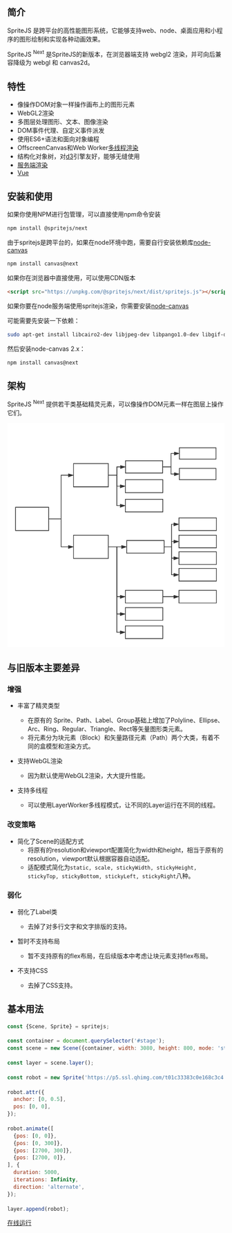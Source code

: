 ## 简介

SpriteJS 是跨平台的高性能图形系统，它能够支持web、node、桌面应用和小程序的图形绘制和实现各种动画效果。

SpriteJS <sup>Next</sup> 是SpriteJS的新版本，在浏览器端支持 webgl2 渲染，并可向后兼容降级为 webgl 和 canvas2d。

## 特性

- 像操作DOM对象一样操作画布上的图形元素
- WebGL2渲染
- 多图层处理图形、文本、图像渲染
- DOM事件代理、自定义事件派发
- 使用ES6+语法和面向对象编程
- OffscreenCanvas和Web Worker[多线程渲染](/zh-cn/worker)
- 结构化对象树，对[d3](https://github.com/d3/d3)引擎友好，能够无缝使用
- [服务端渲染](/zh-cn/ssr)
- [Vue](http://vue.spritejs.org)

## 安装和使用

如果你使用NPM进行包管理，可以直接使用npm命令安装

```bash
npm install @spritejs/next
```

由于spritejs是跨平台的，如果在node环境中跑，需要自行安装依赖库[node-canvas](https://github.com/Automattic/node-canvas)

```bash
npm install canvas@next
```

如果你在浏览器中直接使用，可以使用CDN版本

```html
<script src="https://unpkg.com/@spritejs/next/dist/spritejs.js"></script>
```

如果你要在node服务端使用spritejs渲染，你需要安装[node-canvas](https://github.com/Automattic/node-canvas)

可能需要先安装一下依赖：

```bash
sudo apt-get install libcairo2-dev libjpeg-dev libpango1.0-dev libgif-dev build-essential g++
```

然后安装node-canvas 2.x：

```bash
npm install canvas@next
```

## 架构

SpriteJS <sup>Next</sup> 提供若干类基础精灵元素，可以像操作DOM元素一样在图层上操作它们。

![架构图](../assets/image/sprites.svg)

## 与旧版本主要差异

### 增强

- 丰富了精灵类型
  - 在原有的 Sprite、Path、Label、Group基础上增加了Polyline、Ellipse、Arc、Ring、Regular、Triangle、Rect等矢量图形类元素。
  - 将元素分为块元素（Block）和矢量路径元素（Path）两个大类，有着不同的盒模型和渲染方式。

- 支持WebGL渲染
  - 因为默认使用WebGL2渲染，大大提升性能。

- 支持多线程
  - 可以使用LayerWorker多线程模式，让不同的Layer运行在不同的线程。

### 改变策略

- 简化了Scene的适配方式
  - 将原有的resolution和viewport配置简化为width和height，相当于原有的resolution，viewport默认根据容器自动适配。
  - 适配模式简化为`static, scale, stickyWidth, stickyHeight, stickyTop, stickyBottom, stickyLeft, stickyRight`八种。

### 弱化

- 弱化了Label类
  - 去掉了对多行文字和文字排版的支持。

- 暂时不支持布局
  - 暂不支持原有的flex布局，在后续版本中考虑让块元素支持flex布局。

- 不支持CSS
  - 去掉了CSS支持。

## 基本用法

```js
const {Scene, Sprite} = spritejs;

const container = document.querySelector('#stage');
const scene = new Scene({container, width: 3080, height: 800, mode: 'stickyTop'});

const layer = scene.layer();

const robot = new Sprite('https://p5.ssl.qhimg.com/t01c33383c0e168c3c4.png');

robot.attr({
  anchor: [0, 0.5],
  pos: [0, 0],
});

robot.animate([
  {pos: [0, 0]},
  {pos: [0, 300]},
  {pos: [2700, 300]},
  {pos: [2700, 0]},
], {
  duration: 5000,
  iterations: Infinity,
  direction: 'alternate',
});

layer.append(robot);
```

[在线运行](http://next.spritejs.org/demo/#/doc/basic)